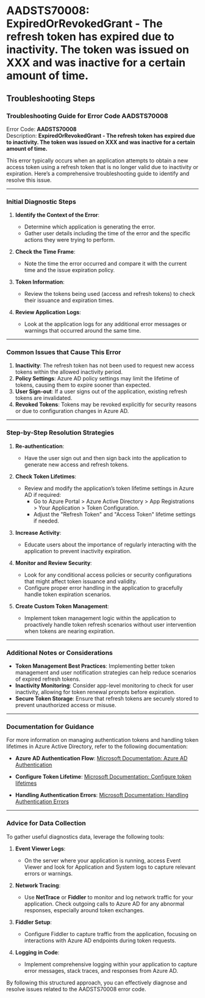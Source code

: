 # AADSTS70008: ExpiredOrRevokedGrant - The refresh token has expired due to inactivity. The token was issued on XXX and was inactive for a certain amount of time.


## Troubleshooting Steps
### Troubleshooting Guide for Error Code AADSTS70008

Error Code: **AADSTS70008**  
Description: **ExpiredOrRevokedGrant - The refresh token has expired due to inactivity. The token was issued on XXX and was inactive for a certain amount of time.**

This error typically occurs when an application attempts to obtain a new access token using a refresh token that is no longer valid due to inactivity or expiration. Here’s a comprehensive troubleshooting guide to identify and resolve this issue.

---

### Initial Diagnostic Steps

1. **Identify the Context of the Error**:
   - Determine which application is generating the error.
   - Gather user details including the time of the error and the specific actions they were trying to perform.

2. **Check the Time Frame**:
   - Note the time the error occurred and compare it with the current time and the issue expiration policy.

3. **Token Information**:
   - Review the tokens being used (access and refresh tokens) to check their issuance and expiration times.

4. **Review Application Logs**:
   - Look at the application logs for any additional error messages or warnings that occurred around the same time.

---

### Common Issues that Cause This Error

1. **Inactivity**: The refresh token has not been used to request new access tokens within the allowed inactivity period.
2. **Policy Settings**: Azure AD policy settings may limit the lifetime of tokens, causing them to expire sooner than expected.
3. **User Sign-out**: If a user signs out of the application, existing refresh tokens are invalidated.
4. **Revoked Tokens**: Tokens may be revoked explicitly for security reasons or due to configuration changes in Azure AD.

---

### Step-by-Step Resolution Strategies

1. **Re-authentication**:
   - Have the user sign out and then sign back into the application to generate new access and refresh tokens.

2. **Check Token Lifetimes**:
   - Review and modify the application’s token lifetime settings in Azure AD if required:
     - Go to Azure Portal > Azure Active Directory > App Registrations > Your Application > Token Configuration.
     - Adjust the "Refresh Token" and "Access Token" lifetime settings if needed.

3. **Increase Activity**:
   - Educate users about the importance of regularly interacting with the application to prevent inactivity expiration.
  
4. **Monitor and Review Security**:
   - Look for any conditional access policies or security configurations that might affect token issuance and validity.
   - Configure proper error handling in the application to gracefully handle token expiration scenarios.

5. **Create Custom Token Management**:
   - Implement token management logic within the application to proactively handle token refresh scenarios without user intervention when tokens are nearing expiration.

---

### Additional Notes or Considerations

- **Token Management Best Practices**: Implementing better token management and user notification strategies can help reduce scenarios of expired refresh tokens.
- **Inactivity Monitoring**: Consider app-level monitoring to check for user inactivity, allowing for token renewal prompts before expiration.
- **Secure Token Storage**: Ensure that refresh tokens are securely stored to prevent unauthorized access or misuse.

---

### Documentation for Guidance

For more information on managing authentication tokens and handling token lifetimes in Azure Active Directory, refer to the following documentation:

- **Azure AD Authentication Flow**:
  [Microsoft Documentation: Azure AD Authentication](https://docs.microsoft.com/en-us/azure/active-directory/develop/authentication-vs-authorization)

- **Configure Token Lifetime**:
  [Microsoft Documentation: Configure token lifetimes](https://docs.microsoft.com/en-us/azure/active-directory/develop/configurable-token-lifetimes)

- **Handling Authentication Errors**:
  [Microsoft Documentation: Handling Authentication Errors](https://docs.microsoft.com/en-us/azure/active-directory/develop/authentication-errors)

---

### Advice for Data Collection

To gather useful diagnostics data, leverage the following tools:

1. **Event Viewer Logs**:
   - On the server where your application is running, access Event Viewer and look for Application and System logs to capture relevant errors or warnings.

2. **Network Tracing**:
   - Use **NetTrace** or **Fiddler** to monitor and log network traffic for your application. Check outgoing calls to Azure AD for any abnormal responses, especially around token exchanges.

3. **Fiddler Setup**:
   - Configure Fiddler to capture traffic from the application, focusing on interactions with Azure AD endpoints during token requests.

4. **Logging in Code**:
   - Implement comprehensive logging within your application to capture error messages, stack traces, and responses from Azure AD.

By following this structured approach, you can effectively diagnose and resolve issues related to the AADSTS70008 error code.
